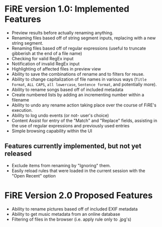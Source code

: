 # FiRE version 1.0: Implemented Features #
  * Preview results before actually renaming anything.
  * Renaming files based off of string segment inputs, replacing with a new string segment.
  * Renaming files based off of regular expressions (useful to truncate gibberish at the end of a file name)
  * Checking for valid RegEx input
  * Notification of invalid RegEx input
  * Highlighting of affected files in preview view
  * Ability to save the combinations of rename and to filters for reuse.
  * Ability to change capitalization of file names in various ways (`Title Format`, `ALL CAPS`, `all lowercase`, `Sentence format`, and potentially more).
  * Ability to rename songs based off of included metadata
  * Create numbered lists by adding an incrementing number within a filename
  * Ability to undo any rename action taking place over the course of FiRE's execution.
  * Ability to log undo events (or not- user's choice)
  * Content Assist for entry of the "Match" and "Replace" fields, assisting in the use of regular expressions and previously used entries
  * Simple browsing capability within the UI

## Features currently implemented, but not yet released ##
  * Exclude items from renaming by "Ignoring" them.
  * Easily reload rules that were loaded in the current session with the "Open Recent" option

# FiRE Version 2.0 Proposed Features #
  * Ability to rename pictures based off of included EXIF metadata
  * Ability to get music metadata from an online database
  * Filtering of files in the browser (i.e. apply rule only to .jpg's)